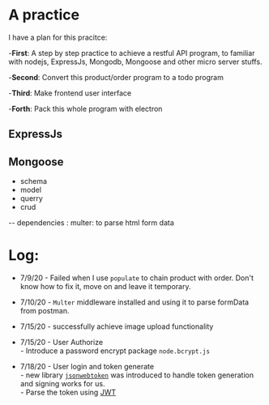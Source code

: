 # A practice
I have a plan for this pracitce:

-**First**: A step by step practice to achieve a restful API program, to familiar with nodejs, ExpressJs, Mongodb, Mongoose and other micro server stuffs.

-**Second**: Convert this product/order program to a todo program

-**Third**: Make frontend user interface

-**Forth**: Pack this whole program with electron

## ExpressJs
## Mongoose
  - schema
  - model
  - querry
  - crud


-- dependencies :
  multer: to parse html form data




  # Log:
  * 7/9/20 - Failed when I use `populate` to chain product with order. Don't know how to fix it, move on and leave it temporary. 
  * 7/10/20 - `Multer` middleware installed and using it to parse formData from postman.

  * 7/15/20 - successfully achieve image upload functionality

  * 7/15/20 - User Authorize <br>
             - Introduce a password encrypt package  `node.bcrypt.js`

  * 7/18/20 - User login and token generate<br>
            - new library [`jsonwebtoken`](https://github.com/auth0/node-jsonwebtoken) was introduced to handle token generation and signing works for us.<br>
            - Parse the token using [JWT](https://jwt.io/)